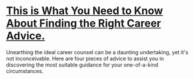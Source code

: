 
# [This is What You Need to Know About Finding the Right Career Advice.](https://www.mindhaste.com/t/career-advice/this-is-what-you-need-to-know-about-finding-the-right-career-advice-138)

Unearthing the ideal career counsel can be a daunting undertaking, yet it's not inconceivable. Here are four pieces of advice to assist you in discovering the most suitable guidance for your one-of-a-kind circumstances.
    